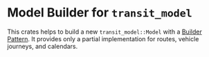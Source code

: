 Model Builder for `transit_model`
=====

This crates helps to build a new `transit_model::Model` with a [Builder
Pattern](https://www.wikiwand.com/en/Builder_pattern). It provides only a
partial implementation for routes, vehicle journeys, and calendars.
